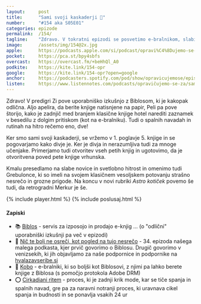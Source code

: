 ```yaml
---
layout: 	post
title:  	"Sami svoji kaskaderji 🤪"
number: 	"#154 aka S05E01"
categories:	epizode
permalink:	/154/
tagline: 	"Zdravo. V tokratni epizodi se posvetimo e-bralnikom, slabim novicam in svetlobni hitrosti. Tudi o zgodovini Galaksije govorimo, ravno toliko, da lahko omenimo tudi Grebulonce."
image:		/assets/img/154@2x.jpg
apple:		https://podcasts.apple.com/si/podcast/opravi%C4%8Dujemo-se-za-vse-nev%C5%A1e%C4%8Dnosti/id1514750013?i=1000612108992
pocket:		https://pca.st/bpy4sbfs
overcast:	https://overcast.fm/+beHhQl_A0
podkite:	https://kite.link/154-opr
google:		https://kite.link/154-opr?open=google
anchor:		https://podcasters.spotify.com/pod/show/opravicujemose/episodes/Sami-svoji-kaskaderji-e23l67u
listen:		https://www.listennotes.com/podcasts/opravičujemo-se-za/sami-svoji-kaskaderji-9hM4RLBVZev/embed/
---
```


Zdravo! V predigri Zi pove uporabniško izkušnjo z Biblosom, ki je kakopak odlična. Aljo apelira, da berite knjige natisnjene na papir, Peli pa pove štorijo, kako je zadnjič med branjem klasične knjige hotel narediti zaznamek v besedilu z dolgim pritiskom (kot na e-bralniku). Tudi o spalnih navadah in rutinah na hitro rečemo eno, dve! 

Ker smo sami svoji kaskaderji, se vržemo v 1. poglavje 5. knjige in se pogovarjamo kako divje je. Ker je divja in nerazumljiva tudi za mnoge učenjake.  Primerjamo tudi otvoritev vseh petih knjig in ugotovimo, da je otvoritvena poved pete knjige vrhunska. 

Kmalu presedlamo na slabe novice in svetlobno hitrost in omenimo tudi Grebulonce, ki so imeli na svojem klasičnem vesoljskem potovanju strašno nesrečo in grozne prigode. Na koncu v novi rubriki _Astro kotiček_ povemo še tudi, da retrogradni Merkur je še. 

{% include player.html %}
{% include poslusaj.html %}

<!--break-->

#### Zapiski

- 📚 [Biblos](https://www.biblos.si/) - servis za izposojo in prodajo e-knjig ... (o "odlični" uporabniški izkušnji pa več v epizodi) 
- 🙉 [Nič te bolj ne osreči, kot pogled na tujo nesrečo](https://opravicujemo.se/034/) - 34. epizoda našega malega podkasta, kjer prvič govorimo o Biblosu. Drugič govorimo v venizsekih, ki jih objavljamo za naše podpornice in podpornike na [hvalazavseribe.si](https://hvalazavseribe.si) 
- 🔖 [Kobo](https://gl.kobobooks.com/collections/ereaders) - e-bralniki, ki so boljši kot Biblosovi, z njimi pa lahko berete knjige z Biblosa (s pomočjo protokola Adobe DRM) 
- ⭕️ [Cirkadiani ritem](https://en.wikipedia.org/wiki/Circadian_rhythm) - proces, ki je zadnji krik mode, kar se tiče spanja in spalnih navad, gre pa za naravni notranji proces, ki uravnava cikel spanja in budnosti in se ponavlja vsakih 24 ur 